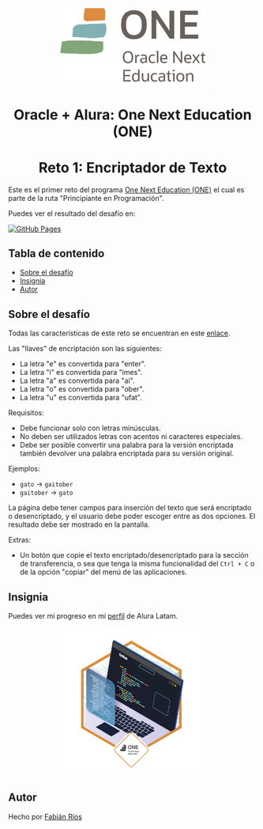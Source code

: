 <div align = "center">
  	<img src = "img/logo-one-color.png" width = "300">
  	<h1> Oracle + Alura: One Next Education (ONE) </h1>
	<h1> Reto 1: Encriptador de Texto </h1>
</div>

Este es el primer reto del programa [One Next Education (ONE)](https://www.oracle.com/mx/education/oracle-next-education) el cual es parte de la ruta "Principiante en Programación".

Puedes ver el resultado del desafío en:

[![GitHub Pages](https://img.shields.io/badge/Github_Pages-222222?style=for-the-badge&logo=githubpages&logoColor=white)](https://soyfabianrg.github.io/ONE-Challenge1)

## Tabla de contenido

- [Sobre el desafío](#sobre-el-desafío)
- [Insignia](#insignia)
- [Autor](#autor)

## Sobre el desafío
Todas las características de este reto se encuentran en este [enlace](https://www.aluracursos.com/challenges/oracle-one/sprint01-construye-un-encriptador-texto-con-javascript).

Las "llaves" de encriptación son las siguientes:

- La letra "e" es convertida para "enter".
- La letra "i" es convertida para "imes".
- La letra "a" es convertida para "ai".
- La letra "o" es convertida para "ober".
- La letra "u" es convertida para "ufat".

Requisitos:
- Debe funcionar solo con letras minúsculas.
- No deben ser utilizados letras con acentos ni caracteres especiales.
- Debe ser posible convertir una palabra para la versión encriptada también devolver una palabra encriptada para su versión original.

Ejemplos:
- `gato` → `gaitober`
- `gaitober` → `gato`

La página debe tener campos para inserción del texto que será encriptado o desencriptado, y el usuario debe poder escoger entre as dos opciones. El resultado debe ser mostrado en la pantalla.

Extras:
- Un botón que copie el texto encriptado/desencriptado para la sección de transferencia, o sea que tenga la misma funcionalidad del `Ctrl + C` o de la opción "copiar" del menú de las aplicaciones.

## Insignia

Puedes ver mi progreso en mi [perfil](https://app.aluracursos.com/user/soyfabianrg) de Alura Latam.

<div align = "center">
	<img src = "img/badge-challenge1.png" width = "300">
</div>

## Autor
Hecho por [Fabián Ríos](https://www.linkedin.com/in/soyfabianrg)

